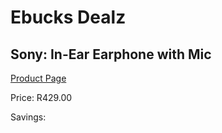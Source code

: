 
# Ebucks Dealz
## Sony: In-Ear Earphone with Mic
[Product Page](https://www.ebucks.com/web/shop/productSelected.do?prodId=626459655&catId=714970029)

Price: R429.00

Savings: 


	